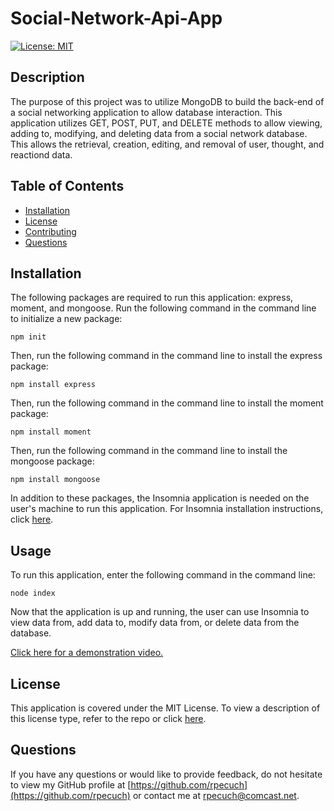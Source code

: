 # Social-Network-Api-App


  [![License: MIT](https://img.shields.io/badge/License-MIT-yellow.svg)](https://opensource.org/licenses/MIT)

  ## Description

The purpose of this project was to utilize MongoDB to build the back-end of a social networking application to allow database interaction. This application utilizes GET, POST, PUT, and DELETE methods to allow viewing, adding to, modifying, and deleting data from a social network database. This allows the retrieval, creation, editing, and removal of user, thought, and reactiond data.

  ## Table of Contents

  - [Installation](#installation)
  - [License](#license)
  - [Contributing](#contributing)
  - [Questions](#questions)

  ## Installation

  The following packages are required to run this application: express, moment, and mongoose. Run the following command in the command line to initialize a new package:

  ~~~
  npm init
  ~~~
  
Then, run the following command in the command line to install the express package:
 
  ~~~
  npm install express
  ~~~

Then, run the following command in the command line to install the moment package:
 
  ~~~
  npm install moment
  ~~~

Then, run the following command in the command line to install the mongoose package:
 
  ~~~
  npm install mongoose
  ~~~

In addition to these packages, the Insomnia application is needed on the user's machine to run this application. For Insomnia installation instructions, click [here](https://docs.insomnia.rest/insomnia/install).

  ## Usage

  To run this application, enter the following command in the command line:

  ~~~
  node index
  ~~~
  
Now that the application is up and running, the user can use Insomnia to view data from, add data to, modify data from, or delete data from the database. 

[Click here for a demonstration video.](https://drive.google.com/file/d/17ZiS_yYyw-0rKjcU9Sc0vl-hjvFAd6MH/view)


  ## License

  This application is covered under the MIT License.
  To view a description of this license type, refer to the repo or click [here](https://opensource.org/licenses/MIT).

  ## Questions

  If you have any questions or would like to provide feedback, do not hesitate to view my GitHub profile at [https://github.com/rpecuch](https://github.com/rpecuch) or contact me at rpecuch@comcast.net.